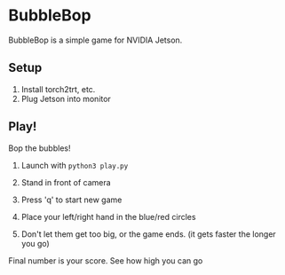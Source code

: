 # BubbleBop

BubbleBop is a simple game for NVIDIA Jetson.

## Setup

1. Install torch2trt, etc.
2. Plug Jetson into monitor

## Play!

Bop the bubbles!

1. Launch with ``python3 play.py``

2. Stand in front of camera
2. Press 'q' to start new game 
3. Place your left/right hand in the blue/red circles
4. Don't let them get too big, or the game ends.  (it gets faster the longer you go)

Final number is your score.  See how high you can go
